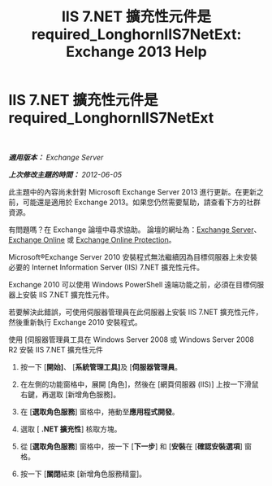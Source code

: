 ﻿---
title: 'IIS 7.NET 擴充性元件是 required_LonghornIIS7NetExt: Exchange 2013 Help'
TOCTitle: IIS 7.NET 擴充性元件是 required_LonghornIIS7NetExt
ms:assetid: 8b481626-b68a-4fba-b66e-a02c03856bfd
ms:mtpsurl: https://technet.microsoft.com/zh-tw/library/ms.exch.setupreadiness.longhorniis7netext(v=EXCHG.150)
ms:contentKeyID: 50473694
ms.date: 05/21/2018
mtps_version: v=EXCHG.150
ms.translationtype: MT
---

# IIS 7.NET 擴充性元件是 required\_LonghornIIS7NetExt

 

_**適用版本：** Exchange Server_

_**上次修改主題的時間：** 2012-06-05_

此主題中的內容尚未針對 Microsoft Exchange Server 2013 進行更新。在更新之前，可能還是適用於 Exchange 2013。如果您仍然需要幫助，請查看下方的社群資源。

有問題嗎？在 Exchange 論壇中尋求協助。 論壇的網址為：[Exchange Server](https://go.microsoft.com/fwlink/p/?linkid=60612)、 [Exchange Online](https://go.microsoft.com/fwlink/p/?linkid=267542) 或 [Exchange Online Protection](https://go.microsoft.com/fwlink/p/?linkid=285351)。

Microsoft®Exchange Server 2010 安裝程式無法繼續因為目標伺服器上未安裝必要的 Internet Information Server (IIS) 7.NET 擴充性元件。

Exchange 2010 可以使用 Windows PowerShell 遠端功能之前，必須在目標伺服器上安裝 IIS 7.NET 擴充性元件。

若要解決此錯誤，可使用伺服器管理員在此伺服器上安裝 IIS 7.NET 擴充性元件，然後重新執行 Exchange 2010 安裝程式。

使用 \[伺服器管理員工具在 Windows Server 2008 或 Windows Server 2008 R2 安裝 IIS 7.NET 擴充性元件

1.  按一下 \[**開始\]**、 \[<strong>系統管理工具\]</strong>及 \[**伺服器管理員**。

2.  在左側的功能窗格中，展開 \[角色\]，然後在 \[網頁伺服器 (IIS)\] 上按一下滑鼠右鍵，再選取 \[新增角色服務\]。

3.  在 \[**選取角色服務**\] 窗格中，捲動至**應用程式開發**。

4.  選取 \[ **.NET 擴充性**\] 核取方塊。

5.  從 \[**選取角色服務**\] 窗格中，按一下 \[**下一步**\] 和 \[**安裝**在 \[**確認安裝選項**\] 窗格。

6.  按一下 \[**關閉**結束 \[新增角色服務精靈\]。


